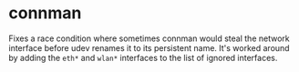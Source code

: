 # connman

Fixes a race condition where sometimes connman would steal the network
interface before udev renames it to its persistent name. It's worked around by
adding the `eth*` and `wlan*` interfaces to the list of ignored interfaces.
